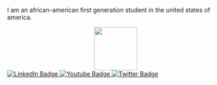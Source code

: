 I am an african-american first generation student in the united states of america.
<div id="header" align="center">
  <img src="https://media.giphy.com/media/Y594e0S5Rw2NX9FxGb/giphy.gif" width="100"/>
</div>
<div id="badges">
  <a href="https://www.linkedin.com/in/willwelchv/">
    <img src="https://img.shields.io/badge/LinkedIn-blue?style=for-the-badge&logo=linkedin&logoColor=white" alt="LinkedIn Badge"/>
  </a>
  <a href="https://www.youtube.com/channel/UCoVEKsfUuAFFpuUxXDsU43w">
    <img src="https://img.shields.io/badge/YouTube-red?style=for-the-badge&logo=youtube&logoColor=white" alt="Youtube Badge"/>
  </a>
  <a href="https://twitter.com/will_welch1">
    <img src="https://img.shields.io/badge/Twitter-blue?style=for-the-badge&logo=twitter&logoColor=white" alt="Twitter Badge"/>
  </a>
</div>
